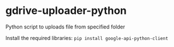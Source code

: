 # gdrive-uploader-python
Python script to uploads file from specified folder

Install the required libraries:
```pip install google-api-python-client```
